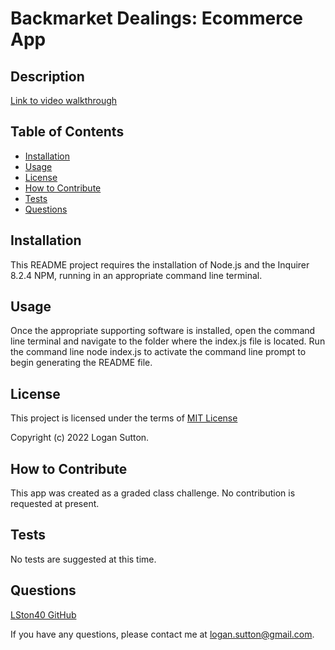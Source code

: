 # Backmarket Dealings: Ecommerce App

## Description

[Link to video walkthrough](https://drive.google.com/file/d/1f_fWPobmePWA4NG2ewzWWKMjU-jlTzEy/view)

## Table of Contents  

- [Installation](#installation)  
- [Usage](#usage)  
- [License](#license)  
- [How to Contribute](#how-to-contribute)  
- [Tests](#tests)  
- [Questions](#questions) 


## Installation  
    
This README project requires the installation of Node.js and the Inquirer 8.2.4 NPM, running in an appropriate command line terminal.  

## Usage  
Once the appropriate supporting software is installed, open the command line terminal and navigate to the folder where the index.js file is located. Run the command line node index.js to activate the command line prompt to begin generating the README file.  

## License  
    
This project is licensed under the terms of [MIT License](https://spdx.org/licenses/MIT.html)  

Copyright (c) 2022 Logan Sutton.  

## How to Contribute  
  
This app was created as a graded class challenge. No contribution is requested at present.  

## Tests  
    
No tests are suggested at this time.  

## Questions  
    
[LSton40 GitHub](https://github.com/LSton40)  

If you have any questions, please contact me at logan.sutton@gmail.com.

